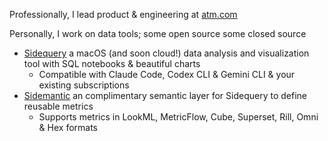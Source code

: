 Professionally, I lead product & engineering at [atm.com](https://atm.com)

Personally, I work on data tools; some open source some closed source
  - [Sidequery](https://sidequery.dev/) a macOS (and soon cloud!) data analysis and visualization tool with SQL notebooks & beautiful charts
    - Compatible with Claude Code, Codex CLI & Gemini CLI & your existing subscriptions
  - [Sidemantic](https://github.com/sidequery/sidemantic) an complimentary semantic layer for Sidequery to define reusable metrics
    - Supports metrics in LookML, MetricFlow, Cube, Superset, Rill, Omni & Hex formats
